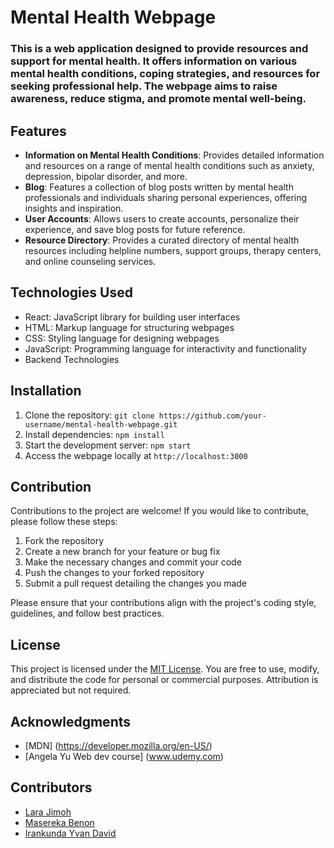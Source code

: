 # Mental Health Webpage

### This is a web application designed to provide resources and support for mental health. It offers information on various mental health conditions, coping strategies, and resources for seeking professional help. The webpage aims to raise awareness, reduce stigma, and promote mental well-being.

## Features

- **Information on Mental Health Conditions**: Provides detailed information and resources on a range of mental health conditions such as anxiety, depression, bipolar disorder, and more.
- **Blog**: Features a collection of blog posts written by mental health professionals and individuals sharing personal experiences, offering insights and inspiration.
- **User Accounts**: Allows users to create accounts, personalize their experience, and save blog posts for future reference.
- **Resource Directory**: Provides a curated directory of mental health resources including helpline numbers, support groups, therapy centers, and online counseling services.

## Technologies Used

- React: JavaScript library for building user interfaces
- HTML: Markup language for structuring webpages
- CSS: Styling language for designing webpages
- JavaScript: Programming language for interactivity and functionality
- Backend Technologies

## Installation

1. Clone the repository: `git clone https://github.com/your-username/mental-health-webpage.git`
2. Install dependencies: `npm install`
3. Start the development server: `npm start`
4. Access the webpage locally at `http://localhost:3000`

## Contribution

Contributions to the project are welcome! If you would like to contribute, please follow these steps:

1. Fork the repository
2. Create a new branch for your feature or bug fix
3. Make the necessary changes and commit your code
4. Push the changes to your forked repository
5. Submit a pull request detailing the changes you made

Please ensure that your contributions align with the project's coding style, guidelines, and follow best practices.

## License

This project is licensed under the [MIT License](https://opensource.org/licenses/MIT). You are free to use, modify, and distribute the code for personal or commercial purposes. Attribution is appreciated but not required.

## Acknowledgments

- [MDN] (https://developer.mozilla.org/en-US/)
- [Angela Yu Web dev course] (www.udemy.com)

## Contributors

- [Lara Jimoh](omolaraamoke22@gmail.com)
- [Masereka Benon ](benonkighoma@gmail.com)
- [Irankunda Yvan David](irankundayvan2020@gmail.com)
